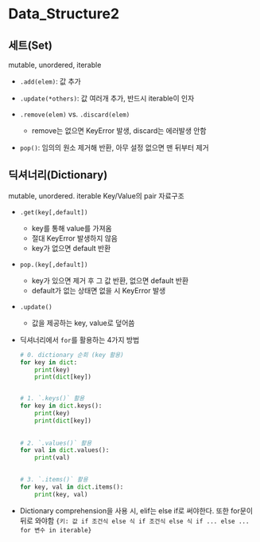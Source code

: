 # Data_Structure2

## 세트(Set)

mutable, unordered, iterable

- `.add(elem)`: 값 추가

- `.update(*others)`: 값 여러개 추가, 반드시 iterable이 인자

- `.remove(elem)` vs. `.discard(elem)`

  - remove는 없으면 KeyError 발생, discard는 에러발생 안함

- `pop()`: 임의의 원소 제거해 반환, 아무 설정 없으면 맨 뒤부터 제거

  

## 딕셔너리(Dictionary)

mutable, unordered. iterable 
Key/Value의 pair 자료구조

- `.get(key[,default])`

  - key를 통해 value를 가져옴
  - 절대 KeyError 발생하지 않음
  - key가 없으면 default 반환

- `pop.(key[,default])`

  - key가 있으면 제거 후 그 값 반환, 없으면 default 반환
  - default가 없는 상태면 없을 시 KeyError 발생

- `.update()`

  - 값을 제공하는 key, value로 덮어씀

- 딕셔너리에서 `for`를 활용하는 4가지 방법

  ```python
  # 0. dictionary 순회 (key 활용)
  for key in dict:
      print(key)
      print(dict[key])
  
  
  # 1. `.keys()` 활용
  for key in dict.keys():
      print(key)
      print(dict[key])
      
      
  # 2. `.values()` 활용    
  for val in dict.values():
      print(val)
  
      
  # 3. `.items()` 활용
  for key, val in dict.items():
      print(key, val)
  
  ```

- Dictionary comprehension을 사용 시, elif는 else if로 써야한다. 또한 for문이 뒤로 와야함
  `{키: 값 if 조건식 else 식 if 조건식 else 식 if ... else ... for 변수 in iterable}`